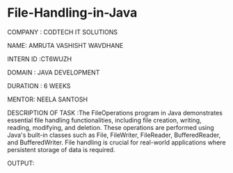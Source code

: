 # File-Handling-in-Java
COMPANY : CODTECH IT SOLUTIONS

NAME: AMRUTA VASHISHT WAVDHANE

INTERN ID :CT6WUZH

DOMAIN : JAVA DEVELOPMENT

DURATION : 6 WEEKS

MENTOR: NEELA SANTOSH

DESCRIPTION OF TASK :The FileOperations program in Java demonstrates essential file handling functionalities, including file creation, writing, reading, modifying, and deletion. These operations are performed using Java's built-in classes such as File, FileWriter, FileReader, BufferedReader, and BufferedWriter. File handling is crucial for real-world applications where persistent storage of data is required.

OUTPUT:   
